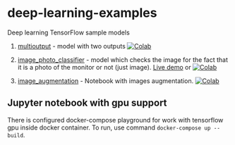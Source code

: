 # deep-learning-examples
Deep learning TensorFlow sample models

1. [multioutput](/multioutput.ipynb) - model with two outputs [![Colab](https://colab.research.google.com/assets/colab-badge.svg)](https://colab.research.google.com/github/awitwicki/deep-learning-examples/blob/main/multioutput.ipynb)

2. [image_photo_classifier](/image_photo_classifier.ipynb) - model which checks the image for the fact that it is a photo of the monitor or not (just image). [Live demo](https://awitwicki.github.io/deep-learning-examples/image-photo-classifier/) or [![Colab](https://colab.research.google.com/assets/colab-badge.svg)](https://colab.research.google.com/github/awitwicki/deep-learning-examples/blob/main/image_photo_classifier.ipynb)

3. [image_augmentation](/image_augmentation.ipynb) - Notebook with images augmentation. [![Colab](https://colab.research.google.com/assets/colab-badge.svg)](https://colab.research.google.com/github/awitwicki/deep-learning-examples/blob/main/image_augmentation.ipynb)


<!--
4. [resistor_detector_classifier](/image_photo_classifier.ipynb) - model which detects resistors and classify them. [Live demo](https://awitwicki.github.io/deep-learning-examples/resistor_detector_classifier/) or [![Colab](https://colab.research.google.com/assets/colab-badge.svg)](https://colab.research.google.com/github/awitwicki/deep-learning-examples/blob/main/resistor_detector_classifier.ipynb) -->


## Jupyter notebook with gpu support

There is configured docker-compose playground for work with tensorflow gpu inside docker container.
To run, use command `docker-compose up --build`.
